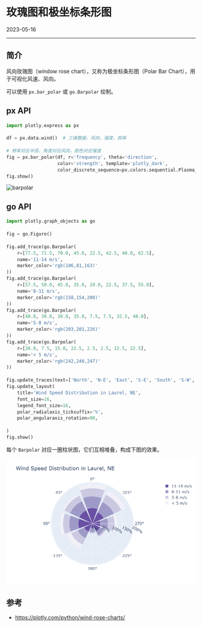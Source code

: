 # 玫瑰图和极坐标条形图

2023-05-16
****

## 简介

风向玫瑰图（window rose chart），又称为极坐标条形图（Polar Bar Chart），用于可视化风速、风向。

可以使用 `px.bar_polar` 或 `go.Barpolar` 绘制。

## px API

```python
import plotly.express as px  
  
df = px.data.wind()  # 三维数据，风向，强度，频率  
  
# 频率对应半径，角度对应风向，颜色对应强度
fig = px.bar_polar(df, r='frequency', theta='direction',  
                   color='strength', template='plotly_dark',  
                   color_discrete_sequence=px.colors.sequential.Plasma_r)  
fig.show()
```

![barpolar](2020-05-15-14-14-44.png)

## go API

```python
import plotly.graph_objects as go  
  
fig = go.Figure()  
  
fig.add_trace(go.Barpolar(  
    r=[77.5, 72.5, 70.0, 45.0, 22.5, 42.5, 40.0, 62.5],  
    name='11-14 m/s',  
    marker_color='rgb(106,81,163)'  
))  
fig.add_trace(go.Barpolar(  
    r=[57.5, 50.0, 45.0, 35.0, 20.0, 22.5, 37.5, 55.0],  
    name='8-11 m/s',  
    marker_color='rgb(158,154,200)'  
))  
fig.add_trace(go.Barpolar(  
    r=[40.0, 30.0, 30.0, 35.0, 7.5, 7.5, 32.5, 40.0],  
    name='5-8 m/s',  
    marker_color='rgb(203,201,226)'  
))  
fig.add_trace(go.Barpolar(  
    r=[20.0, 7.5, 15.0, 22.5, 2.5, 2.5, 12.5, 22.5],  
    name='< 5 m/s',  
    marker_color='rgb(242,240,247)'  
))  
  
fig.update_traces(text=['North', 'N-E', 'East', 'S-E', 'South', 'S-W', 'West', 'N-W'])  
fig.update_layout(  
    title='Wind Speed Distribution in Laurel, NE',  
    font_size=16,  
    legend_font_size=16,  
    polar_radialaxis_ticksuffix='%',  
    polar_angularaxis_rotation=90,  
  
)  
fig.show()
```

每个 `Barpolar` 对应一圈柱状图，它们互相堆叠，构成下图的效果。

![barpolar](images/rose-chart.png)
## 参考

- https://plotly.com/python/wind-rose-charts/

